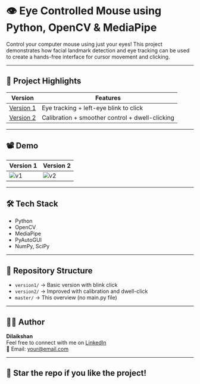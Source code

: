 # 👁️ Eye Controlled Mouse using Python, OpenCV & MediaPipe

Control your computer mouse using just your eyes! This project demonstrates how facial landmark detection and eye tracking can be used to create a hands-free interface for cursor movement and clicking.

---

## 🚀 Project Highlights

| Version                                                           | Features |
|-------------------------------------------------------------------|----------|
| [Version 1](https://github.com/Dilaikshan/yourrepo/tree/version1) | Eye tracking + left-eye blink to click |
| [Version 2](https://github.com/Dilaikshan/yourrepo/tree/version2) | Calibration + smoother control + dwell-clicking |

---

## 📽️ Demo

| Version 1 | Version 2 |
|-----------|-----------|
| ![v1](assets/demo_v1.gif) | ![v2](assets/demo_v2.gif) |

---

## 🛠️ Tech Stack

- Python
- OpenCV
- MediaPipe
- PyAutoGUI
- NumPy, SciPy

---

## 📂 Repository Structure

- `version1/` → Basic version with blink click
- `version2/` → Improved with calibration and dwell-click
- `master/` → This overview (no main.py file)

---

## 🙋‍♂️ Author

**Dilaikshan**  
Feel free to connect with me on [LinkedIn](https://linkedin.com/in/yourprofile)  
📧 Email: your@email.com

---

## 🌟 Star the repo if you like the project!
